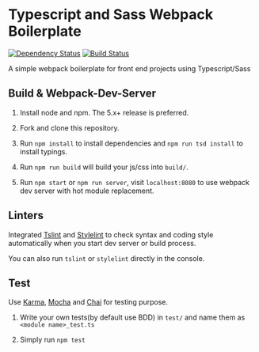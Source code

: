 # Typescript and Sass Webpack Boilerplate

[![Dependency Status](https://www.gemnasium.com/badges/github.com/ruaqiwei23/typescript_sass_webpack_boilerplate.svg)](https://www.gemnasium.com/github.com/ruaqiwei23/typescript_sass_webpack_boilerplate) [![Build Status](https://travis-ci.org/ruaqiwei23/typescript_sass_webpack_boilerplate.svg?branch=master)](https://travis-ci.org/ruaqiwei23/typescript_sass_webpack_boilerplate)

A simple webpack boilerplate for front end projects using Typescript/Sass

## Build & Webpack-Dev-Server
1. Install node and npm. The 5.x+ release is preferred.

2. Fork and clone this repository.

3. Run `npm install` to install dependencies and `npm run tsd install` to install typings.

4. Run `npm run build` will build your js/css into `build/`.

5. Run `npm start` or `npm run server`, visit `localhost:8080` to use webpack dev server with hot module replacement.


## Linters
Integrated [Tslint](https://github.com/palantir/tslint) and [Stylelint](https://github.com/stylelint/stylelint) to check syntax and coding style automatically when you start dev server or build process.

You can also run `tslint` or `stylelint` directly in the console.

## Test
Use [Karma](https://github.com/karma-runner/karma), [Mocha](https://github.com/karma-runner/karma-mocha) and [Chai](https://github.com/chaijs/chai) for testing purpose.

1. Write your own tests(by default use BDD) in `test/` and name them as `<module name>_test.ts`

2. Simply run `npm test`
